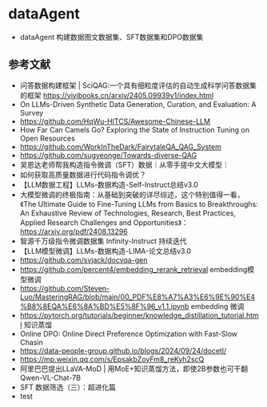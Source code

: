 # dataAgent
* dataAgent 构建数据图文数据集、SFT数据集和DPO数据集

## 参考文献
* 问答数据构建框架 | SciQAG:一个具有细粒度评估的自动生成科学问答数据集的框架 https://yiyibooks.cn/arxiv/2405.09939v1/index.html
* On LLMs-Driven Synthetic Data Generation, Curation, and Evaluation: A Survey
* https://github.com/HqWu-HITCS/Awesome-Chinese-LLM
* How Far Can Camels Go? Exploring the State of Instruction Tuning on Open Resources
* https://github.com/WorkInTheDark/FairytaleQA_QAG_System
* https://github.com/sugyeonge/Towards-diverse-QAG
* 吴恩达老师帮我构造指令微调（SFT）数据｜从零手搓中文大模型｜
* 如何获取高质量数据进行代码指令调优？
* 【LLM数据工程】LLMs-数据构造-Self-Instruct总结v3.0
* 大模型微调的终极指南：从基础到突破的详尽综述，这个特别值得一看，《The Ultimate Guide to Fine-Tuning LLMs from Basics to Breakthroughs: An Exhaustive Review of Technologies, Research, Best Practices, Applied Research Challenges and Opportunities》：https://arxiv.org/pdf/2408.13296
* 智源千万级指令微调数据集 Infinity-Instruct 持续迭代
* 【LLM模型微调】LLMs-数据构造-LIMA-论文总结v3.0
* https://github.com/svjack/docvqa-gen
* https://github.com/percent4/embedding_rerank_retrieval embedding模型微调
* https://github.com/Steven-Luo/MasteringRAG/blob/main/00_PDF%E8%A7%A3%E6%9E%90%E4%B8%8EQA%E6%8A%BD%E5%8F%96_v1.1.ipynb embedding 微调
* https://pytorch.org/tutorials/beginner/knowledge_distillation_tutorial.html 知识蒸馏
* Online DPO: Online Direct Preference Optimization with Fast-Slow Chasin
* https://data-people-group.github.io/blogs/2024/09/24/docetl/
* https://mp.weixin.qq.com/s/EpsakbZoyFm8_reKyh2scQ
* 阿里巴巴提出LLaVA-MoD | 用MoE+知识蒸馏方法，即使2B参数也可干翻Qwen-VL-Chat-7B
* SFT 数据筛选（三）：超进化篇
* test